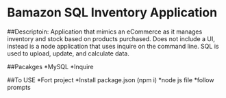 # Bamazon SQL Inventory Application

##Descriptoin:
Application that mimics an eCommerce as it manages inventory and stock based on products purchased. Does not include a UI, instead is a node application that uses inquire on the command line. SQL is used to upload, update, and calculate data. 

##Pacakges
*MySQL
*Inquire

##To USE
*Fort project
*Install package.json (npm i)
*node js file
*follow prompts

